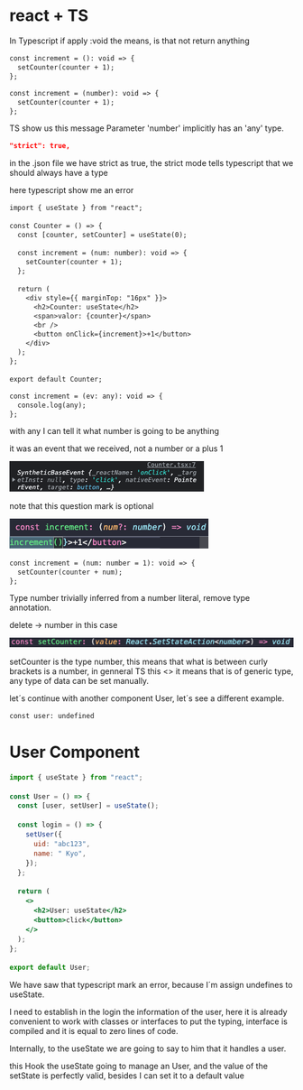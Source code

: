 # react + TS

In Typescript if apply :void the means, is that not return anything

```tsx
const increment = (): void => {
  setCounter(counter + 1);
};
```

```tsx
const increment = (number): void => {
  setCounter(counter + 1);
};
```

TS show us this message Parameter 'number' implicitly has an 'any' type.

```json
"strict": true,
```

in the .json file we have strict as true, the strict mode tells typescript that we should always have a type

here typescript show me an error

```tsx
import { useState } from "react";

const Counter = () => {
  const [counter, setCounter] = useState(0);

  const increment = (num: number): void => {
    setCounter(counter + 1);
  };

  return (
    <div style={{ marginTop: "16px" }}>
      <h2>Counter: useState</h2>
      <span>valor: {counter}</span>
      <br />
      <button onClick={increment}>+1</button>
    </div>
  );
};

export default Counter;
```

```tsx
const increment = (ev: any): void => {
  console.log(any);
};
```

with any I can tell it what number is going to be anything

it was an event that we received, not a number or a plus 1

![event](./event.png)

note that this question mark is optional

![question-mark](./question-mark.png)

```tsx
const increment = (num: number = 1): void => {
  setCounter(counter + num);
};
```

Type number trivially inferred from a number literal, remove type annotation.

delete -> number in this case

![question-mark](./number.png)

setCounter is the type number, this means that what is between curly brackets is a number, in genneral TS this <> it means that is of generic type, any type of data can be set manually.

let´s continue with another component User, let´s see a different example.

```bash
const user: undefined
```

# User Component

```jsx
import { useState } from "react";

const User = () => {
  const [user, setUser] = useState();

  const login = () => {
    setUser({
      uid: "abc123",
      name: " Kyo",
    });
  };

  return (
    <>
      <h2>User: useState</h2>
      <button>click</button>
    </>
  );
};

export default User;
```

We have saw that typescript mark an error, because I´m assign undefines to useState.

I need to establish in the login the information of the user, here it is already convenient to work with classes or interfaces to put the typing, interface is compiled and it is equal to zero lines of code.

Internally, to the useState we are going to say to him that it handles a user.

this Hook the useState going to manage an User, and the value of the setState is perfectly valid, besides I can set it to a default value
